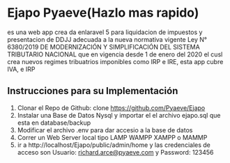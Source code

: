 
# Ejapo Pyaeve(Hazlo mas rapido)

es una web app crea da enlaravel 5 para liquidacion de impuestos y presentacion de DDJJ 
adecuada a la nueva normativa vigente Ley N° 6380/2019
DE MODERNIZACIÓN Y SIMPLIFICACIÓN DEL SISTEMA TRIBUTARIO NACIONAL que en vigencia desde 1 de enero del 2020 el cusl crea nuevos regimes tribuatrios imponibles como IRP e IRE, esta app cubre IVA, e IRP


## Instrucciones para su Implementación 

   1. Clonar el Repo de Github: clone https://github.com/Pyaeve/Ejapo
   2. Instalar una Base de Datos Nysql y importar el el archivo ejapo.sql que esta en database/backup
   3. Modificar el archivo .env para dar accesio a la base de datos
   4. Correr un Web Server local tipo LAMP WAMPP XAMPP o MAMMP 
   5. ir a http://localhost/Ejapo/public/admin/home y las credenciales de acceso son Usuario:  richard.arce@pyaeve.com y Password: 123456
